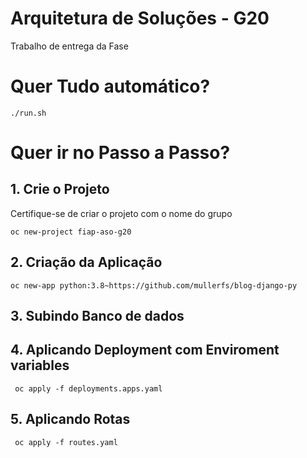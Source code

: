 # Arquitetura de Soluções - G20
Trabalho de entrega da Fase

# Quer Tudo automático? 
```
./run.sh
```
# Quer ir no Passo a Passo?
## 1. Crie o Projeto
Certifique-se de criar o projeto com o nome do grupo
``` 
oc new-project fiap-aso-g20
```

## 2. Criação da Aplicação

```
oc new-app python:3.8~https://github.com/mullerfs/blog-django-py
```

## 3. Subindo Banco de dados


## 4. Aplicando Deployment com Enviroment variables

```
 oc apply -f deployments.apps.yaml
```
## 5. Aplicando Rotas

```
 oc apply -f routes.yaml
```
